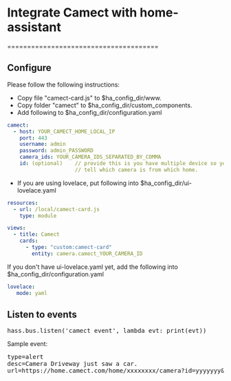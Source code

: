 # Integrate Camect with home-assistant
======================================

## Configure
Please follow the following instructions:
- Copy file "camect-card.js" to $ha_config_dir/www.
- Copy folder "camect" to $ha_config_dir/custom_components.
- Add following to $ha_config_dir/configuration.yaml
```yaml
camect:
  - host: YOUR_CAMECT_HOME_LOCAL_IP
    port: 443
    username: admin
    password: admin_PASSWORD
    camera_ids: YOUR_CAMERA_IDS_SEPARATED_BY_COMMA
    id: (optional)    // provide this is you have multiple device so you could
                      // tell which camera is from which home.
```
- If you are using lovelace, put following into $ha_config_dir/ui-lovelace.yaml
```yaml
resources:
  - url: /local/camect-card.js
    type: module

views:
  - title: Camect
    cards:
      - type: "custom:camect-card"
        entity: camera.camect_YOUR_CAMERA_ID
```
  If you don't have ui-lovelace.yaml yet, add the following into $ha_config_dir/configuration.yaml
```yaml
lovelace:
   mode: yaml
```

## Listen to events
<pre>
hass.bus.listen('camect_event', lambda evt: print(evt))
</pre>
Sample event:
<pre>
type=alert
desc=Camera Driveway just saw a car.
url=https://home.camect.com/home/xxxxxxxx/camera?id=yyyyyyy&ts=1556228517560
</pre>
